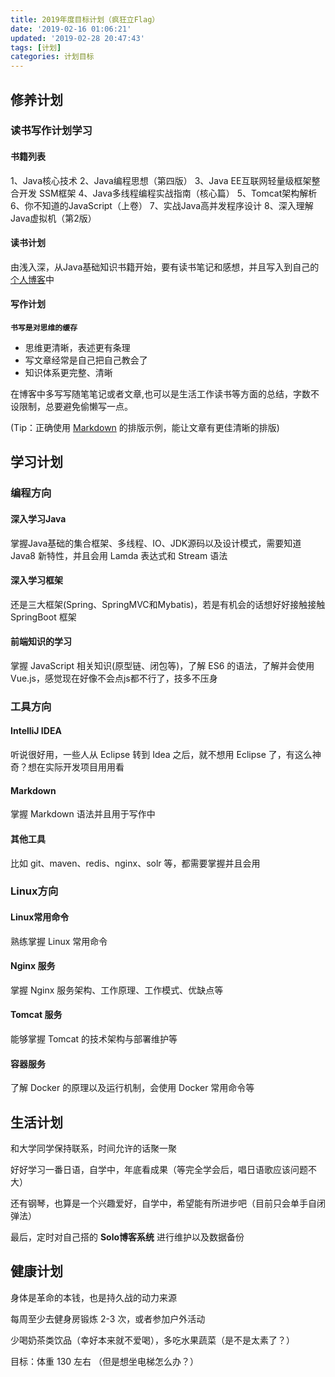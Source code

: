 ```yaml
---
title: 2019年度目标计划（疯狂立Flag）
date: '2019-02-16 01:06:21'
updated: '2019-02-28 20:47:43'
tags: [计划]
categories: 计划目标
---
```

## **修养计划**

### **读书写作计划学习**

#### **书籍列表**

1、Java核心技术
2、Java编程思想（第四版）
3、Java EE互联网轻量级框架整合开发 SSM框架
4、Java多线程编程实战指南（核心篇）<!--more-->
5、Tomcat架构解析 
6、你不知道的JavaScript（上卷）
7、实战Java高并发程序设计
8、深入理解Java虚拟机（第2版）

#### **读书计划**

由浅入深，从Java基础知识书籍开始，要有读书笔记和感想，并且写入到自己的[个人博客](https://layne666.cn/)中

#### **写作计划**

**`书写是对思维的缓存`**

- 思维更清晰，表述更有条理
- 写文章经常是自己把自己教会了
- 知识体系更完整、清晰

在博客中多写写随笔笔记或者文章,也可以是生活工作读书等方面的总结，字数不设限制，总要避免偷懒写一点。

(Tip：正确使用 [Markdown](https://hacpai.com/guide/markdown) 的排版示例，能让文章有更佳清晰的排版)

## **学习计划**

### **编程方向**

#### **深入学习Java**

掌握Java基础的集合框架、多线程、IO、JDK源码以及设计模式，需要知道 Java8 新特性，并且会用 Lamda 表达式和 Stream 语法

#### **深入学习框架**

还是三大框架(Spring、SpringMVC和Mybatis)，若是有机会的话想好好接触接触 SpringBoot 框架

#### **前端知识的学习**

掌握 JavaScript 相关知识(原型链、闭包等)，了解 ES6 的语法，了解并会使用 Vue.js，感觉现在好像不会点js都不行了，技多不压身

### **工具方向**

#### **IntelliJ IDEA**

听说很好用，一些人从 Eclipse 转到 Idea 之后，就不想用 Eclipse 了，有这么神奇？想在实际开发项目用用看

#### **Markdown**

掌握 Markdown 语法并且用于写作中

#### **其他工具**

比如 git、maven、redis、nginx、solr 等，都需要掌握并且会用

### **Linux方向**

#### **Linux常用命令**

熟练掌握 Linux 常用命令

#### **Nginx 服务**

掌握 Nginx 服务架构、工作原理、工作模式、优缺点等

#### **Tomcat 服务**

能够掌握 Tomcat 的技术架构与部署维护等

#### **容器服务**

了解 Docker 的原理以及运行机制，会使用 Docker 常用命令等

## **生活计划**

和大学同学保持联系，时间允许的话聚一聚

好好学习一番日语，自学中，年底看成果（等完全学会后，唱日语歌应该问题不大）

还有钢琴，也算是一个兴趣爱好，自学中，希望能有所进步吧（目前只会单手自闭弹法）

最后，定时对自己搭的 **Solo博客系统** 进行维护以及数据备份

## **健康计划**

身体是革命的本钱，也是持久战的动力来源

每周至少去健身房锻炼 2-3 次，或者参加户外活动

少喝奶茶类饮品（幸好本来就不爱喝），多吃水果蔬菜（是不是太素了？）

目标：体重 130 左右 （但是想坐电梯怎么办？）